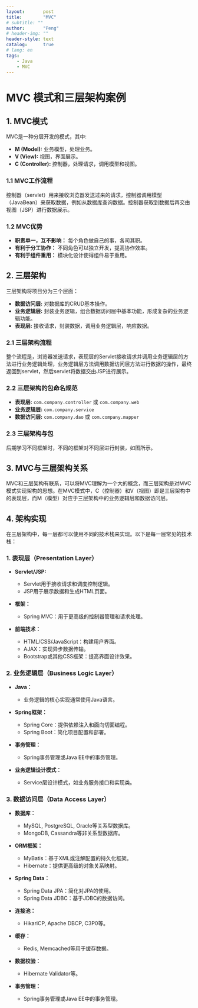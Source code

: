 ```yaml
---
layout:       post
title:        "MVC"
# subtitle: ""
author:       "Peng"
# header-img: ""
header-style: text
catalog:      true
# lang: en
tags:
    - Java
    - MVC
---
```


# MVC 模式和三层架构案例

## 1. MVC模式

MVC是一种分层开发的模式，其中:

- **M (Model):** 业务模型，处理业务。
- **V (View):** 视图，界面展示。
- **C (Controller):** 控制器，处理请求，调用模型和视图。

### 1.1 MVC工作流程

控制器（servlet）用来接收浏览器发送过来的请求，控制器调用模型（JavaBean）来获取数据，例如从数据库查询数据。控制器获取到数据后再交由视图（JSP）进行数据展示。

### 1.2 MVC优势

- **职责单一，互不影响：** 每个角色做自己的事，各司其职。
- **有利于分工协作：** 不同角色可以独立开发，提高协作效率。
- **有利于组件重用：** 模块化设计使得组件易于重用。

## 2. 三层架构

三层架构将项目分为三个层面：

- **数据访问层:** 对数据库的CRUD基本操作。
- **业务逻辑层:** 封装业务逻辑，组合数据访问层中基本功能，形成复杂的业务逻辑功能。
- **表现层:** 接收请求，封装数据，调用业务逻辑层，响应数据。

### 2.1 三层架构流程

整个流程是，浏览器发送请求，表现层的Servlet接收请求并调用业务逻辑层的方法进行业务逻辑处理，业务逻辑层方法调用数据访问层方法进行数据的操作，最终返回到servlet，然后servlet将数据交由JSP进行展示。

### 2.2 三层架构的包命名规范

- **表现层:** `com.company.controller` 或 `com.company.web`
- **业务逻辑层:** `com.company.service`
- **数据访问层:** `com.company.dao` 或 `com.company.mapper`

### 2.3 三层架构与包

后期学习不同框架时，不同的框架对不同层进行封装，如图所示。

## 3. MVC与三层架构关系

MVC和三层架构有联系，可以将MVC理解为一个大的概念，而三层架构是对MVC模式实现架构的思想。在MVC模式中，C（控制器）和V（视图）即是三层架构中的表现层，而M（模型）对应于三层架构中的业务逻辑层和数据访问层。

## 4. 架构实现
在三层架构中，每一层都可以使用不同的技术栈来实现。以下是每一层常见的技术栈：

### 1. 表现层（Presentation Layer）

- **Servlet/JSP:**
  - Servlet用于接收请求和调度控制逻辑。
  - JSP用于展示数据和生成HTML页面。

- **框架：**
  - Spring MVC：用于更高级的控制器管理和请求处理。

- **前端技术：**
  - HTML/CSS/JavaScript：构建用户界面。
  - AJAX：实现异步数据传输。
  - Bootstrap或其他CSS框架：提高界面设计效果。

### 2. 业务逻辑层（Business Logic Layer）

- **Java：**
  - 业务逻辑的核心实现通常使用Java语言。

- **Spring框架：**
  - Spring Core：提供依赖注入和面向切面编程。
  - Spring Boot：简化项目配置和部署。

- **事务管理：**
  - Spring事务管理或Java EE中的事务管理。

- **业务逻辑设计模式：**
  - Service层设计模式，如业务服务接口和实现类。

### 3. 数据访问层（Data Access Layer）

- **数据库：**
  - MySQL, PostgreSQL, Oracle等关系型数据库。
  - MongoDB, Cassandra等非关系型数据库。

- **ORM框架：**
  - MyBatis：基于XML或注解配置的持久化框架。
  - Hibernate：提供更高级的对象关系映射。

- **Spring Data：**
  - Spring Data JPA：简化对JPA的使用。
  - Spring Data JDBC：基于JDBC的数据访问。

- **连接池：**
  - HikariCP, Apache DBCP, C3P0等。

- **缓存：**
  - Redis, Memcached等用于缓存数据。

- **数据校验：**
  - Hibernate Validator等。

- **事务管理：**
  - Spring事务管理或Java EE中的事务管理。